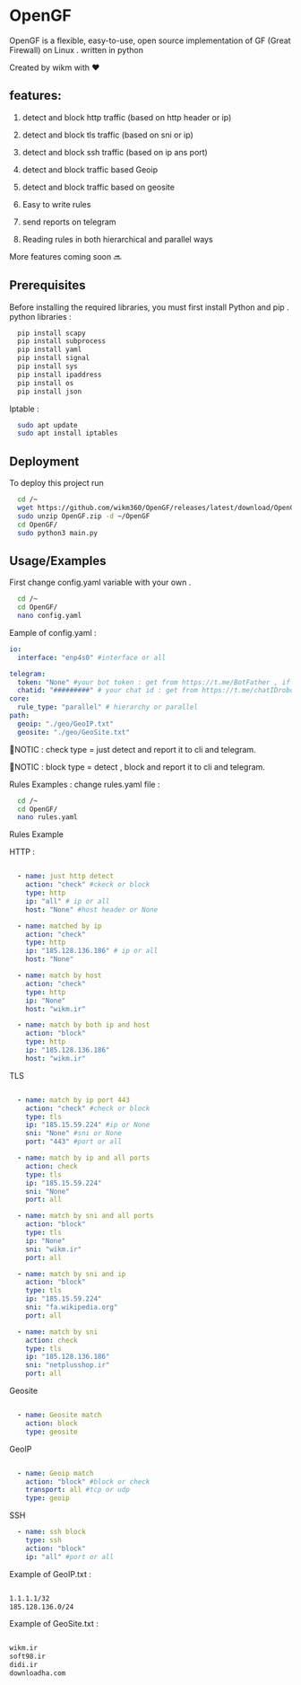 
# OpenGF

OpenGF is a flexible, easy-to-use, open source implementation of GF (Great Firewall) on Linux . written in python

Created by wikm  with ❤️



## features:

1) detect and block http traffic (based on http header or ip)

2) detect and block tls traffic (based on sni or ip)

3) detect and block ssh traffic (based on ip ans port)

4) detect and block traffic based Geoip

5) detect and block traffic based on geosite

6) Easy to write rules 

7) send reports on telegram

8) Reading rules in both hierarchical and parallel ways 

More features coming soon 🔜


## Prerequisites

Before installing the required libraries, you must first install Python and pip . python libraries :

```bash
  pip install scapy
  pip install subprocess
  pip install yaml
  pip install signal
  pip install sys
  pip install ipaddress
  pip install os
  pip install json

```
Iptable :

```bash
  sudo apt update
  sudo apt install iptables
```


## Deployment

To deploy this project run

```bash
  cd /~
  wget https://github.com/wikm360/OpenGF/releases/latest/download/OpenGF.zip
  sudo unzip OpenGF.zip -d ~/OpenGF
  cd OpenGF/
  sudo python3 main.py
```


## Usage/Examples
First change config.yaml variable with your own .

```bash
  cd /~
  cd OpenGF/
  nano config.yaml
```

Eample of config.yaml :

```yaml
io:
  interface: "enp4s0" #interface or all

telegram:
  token: "None" #your bot token : get from https://t.me/BotFather , if you dont use it = None
  chatid: "#########" # your chat id : get from https://t.me/chatIDrobot
core:
  rule_type: "parallel" # hierarchy or parallel
path:
  geoip: "./geo/GeoIP.txt"
  geosite: "./geo/GeoSite.txt"

```



🔴NOTIC : check type = just detect and report it to cli and telegram.


🔴NOTIC : block type = detect , block and report it to cli and telegram.



Rules Examples : change rules.yaml file :
```bash
  cd /~
  cd OpenGF/
  nano rules.yaml
```
Rules Example 

HTTP :

```yaml

  - name: just http detect
    action: "check" #ckeck or block
    type: http
    ip: "all" # ip or all
    host: "None" #host header or None

  - name: matched by ip
    action: "check"
    type: http
    ip: "185.128.136.186" # ip or all
    host: "None"

  - name: match by host
    action: "check"
    type: http
    ip: "None"
    host: "wikm.ir"

  - name: match by both ip and host
    action: "block"
    type: http
    ip: "185.128.136.186"
    host: "wikm.ir"
```
TLS

```yaml

  - name: match by ip port 443
    action: "check" #check or block
    type: tls
    ip: "185.15.59.224" #ip or None
    sni: "None" #sni or None
    port: "443" #port or all

  - name: match by ip and all ports
    action: check
    type: tls
    ip: "185.15.59.224"
    sni: "None"
    port: all

  - name: match by sni and all ports
    action: "block"
    type: tls
    ip: "None"
    sni: "wikm.ir"
    port: all

  - name: match by sni and ip
    action: "block"
    type: tls
    ip: "185.15.59.224"
    sni: "fa.wikipedia.org"
    port: all

  - name: match by sni
    action: check
    type: tls
    ip: "185.128.136.186"
    sni: "netplusshop.ir"
    port: all

```
Geosite

```yaml

  - name: Geosite match
    action: block
    type: geosite

```
GeoIP

```yaml

  - name: Geoip match
    action: "block" #block or check
    transport: all #tcp or udp
    type: geoip

```


SSH

```yaml
  - name: ssh block
    type: ssh
    action: "block"
    ip: "all" #port or all

```



Example of GeoIP.txt :

```bash

1.1.1.1/32
185.128.136.0/24

```


Example of GeoSite.txt :

```bash

wikm.ir
soft98.ir
didi.ir
downloadha.com

```
